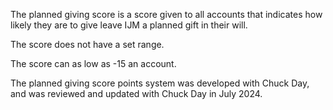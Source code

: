 The planned giving score is a score given to all accounts that indicates how likely they are to give leave IJM a planned gift in their will.

The score does not have a set range.

The score can as low as -15 an account.

The planned giving score points system was developed with Chuck Day, and was reviewed and updated with Chuck Day in July 2024.

